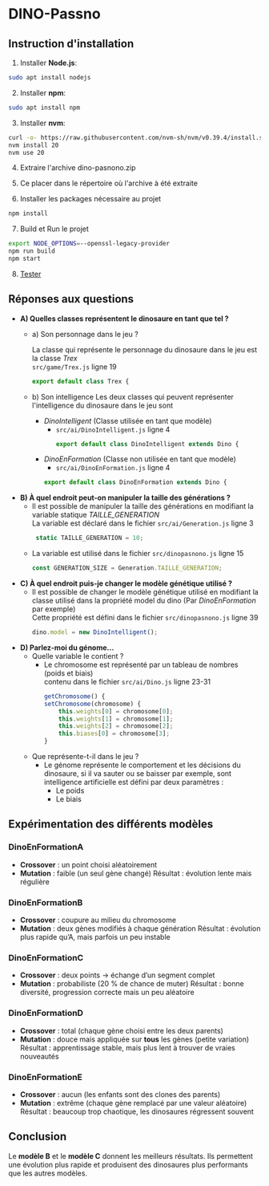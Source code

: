 # DINO-Passno

## Instruction d'installation

1. Installer **Node.js**:
``` bash
sudo apt install nodejs
```
2. Installer **npm**:
``` bash
sudo apt install npm
```
3. Installer **nvm**:
 ``` bash
 curl -o- https://raw.githubusercontent.com/nvm-sh/nvm/v0.39.4/install.sh | bash
 nvm install 20
 nvm use 20
 ```
4. Extraire l'archive dino-pasnono.zip
   
5. Ce placer dans le répertoire où l'archive à été extraite
   
6. Installer les packages nécessaire au projet
``` bash
npm install
```

7. Build et Run le projet
``` bash
export NODE_OPTIONS=--openssl-legacy-provider
npm run build
npm start
```

8. [Tester](http://localhost:8080)

## Réponses aux questions

- **A) Quelles classes représentent le dinosaure en tant que tel ?**
   - a) Son personnage dans le jeu ?
 
      La classe qui représente le personnage du dinosaure dans le jeu est la classe *Trex*<br>
      ``` src/game/Trex.js ``` ligne 19
      ``` javascript
      export default class Trex {
      ```
  
   - b) Son intelligence
     Les deux classes qui peuvent représenter l'intelligence du dinosaure dans le jeu sont 
     - *DinoIntelligent* (Classe utilisée en tant que modèle)
        - ``` src/ai/DinoIntelligent.js ``` ligne 4
          ``` javascript
          export default class DinoIntelligent extends Dino {
          ```
     - *DinoEnFormation* (Classe non utilisée en tant que modèle)
        -  ``` src/ai/DinoEnFormation.js ``` ligne 4
          ``` javascript
          export default class DinoEnFormation extends Dino {
          ```
- **B) À quel endroit peut-on manipuler la taille des générations ?**
  - Il est possible de manipuler la taille des générations en modifiant la variable statique *TAILLE_GENERATION*<br>
    La variable est déclaré dans le fichier ``` src/ai/Generation.js ``` ligne 3
    ``` javascript
     static TAILLE_GENERATION = 10;
     ```
  - La variable est utilisé dans le fichier ``` src/dinopasnono.js ``` ligne 15
    ``` javascript
    const GENERATION_SIZE = Generation.TAILLE_GENERATION;
    ```
- **C) À quel endroit puis-je changer le modèle génétique utilisé ?**
  - Il est possible de changer le modèle génétique utilisé en modifiant la classe utilisé dans la propriété model du dino (Par *DinoEnFormation* par exemple)<br>
    Cette propriété est défini dans le fichier ``` src/dinopasnono.js ``` ligne 39
    ``` javascript
    dino.model = new DinoIntelligent();
    ```
- **D) Parlez-moi du génome...**
   - Quelle variable le contient ?
      - Le chromosome est représenté par un tableau de nombres (poids et biais)<br>
        contenu dans le fichier ``` src/ai/Dino.js ``` ligne 23-31
        ``` javascript
        getChromosome() {
        setChromosome(chromosome) {
            this.weights[0] = chromosome[0];
            this.weights[1] = chromosome[1];
            this.weights[2] = chromosome[2];
            this.biases[0] = chromosome[3];
        }
        ```
   - Que représente-t-il dans le jeu ?
     - Le génome représente le comportement et les décisions du dinosaure, si il va sauter ou se baisser par exemple, sont intelligence artificielle est défini par deux paramètres :
       - Le poids
       - Le biais

## Expérimentation des différents modèles 


###  DinoEnFormationA  
- **Crossover** : un point choisi aléatoirement  
- **Mutation** : faible (un seul gène changé)
  Résultat : évolution lente mais régulière

### DinoEnFormationB  
- **Crossover** : coupure au milieu du chromosome
- **Mutation** : deux gènes modifiés à chaque génération
 Résultat : évolution plus rapide qu’A, mais parfois un peu instable

### DinoEnFormationC  
- **Crossover** : deux points → échange d’un segment complet
- **Mutation** : probabiliste (20 % de chance de muter)
  Résultat : bonne diversité, progression correcte mais un peu aléatoire

### DinoEnFormationD  
- **Crossover** : total (chaque gène choisi entre les deux parents)
- **Mutation** : douce mais appliquée sur **tous** les gènes (petite variation)
  Résultat : apprentissage stable, mais plus lent à trouver de vraies nouveautés

### DinoEnFormationE  
- **Crossover** : aucun (les enfants sont des clones des parents)
- **Mutation** : extrême (chaque gène remplacé par une valeur aléatoire)
  Résultat : beaucoup trop chaotique, les dinosaures régressent souvent

## Conclusion

Le **modèle B** et le **modèle C** donnent les meilleurs résultats.
Ils permettent une évolution plus rapide et produisent des dinosaures plus performants que les autres modèles.  
